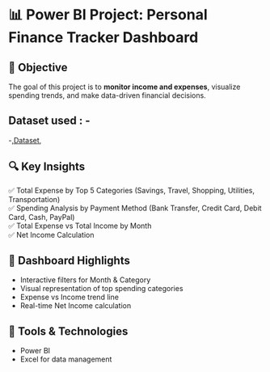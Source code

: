 # 📊 Power BI Project: Personal Finance Tracker Dashboard  
## 🎯 Objective  
The goal of this project is to **monitor income and expenses**, visualize spending trends, and make data-driven financial decisions.  
## Dataset used : -
-<a href="https://github.com/Maithu-2001/Power-Bi---Personal-Finance-Dashboard/blob/main/Personal%20Finance%20Tracker%20Dahboard%20Data.xlsx">,Dataset,</a>
## 🔍 Key Insights  
✅ Total Expense by Top 5 Categories (Savings, Travel, Shopping, Utilities, Transportation)  
✅ Spending Analysis by Payment Method (Bank Transfer, Credit Card, Debit Card, Cash, PayPal)  
✅ Total Expense vs Total Income by Month  
✅ Net Income Calculation  
## 📌 Dashboard Highlights  
- Interactive filters for Month & Category  
- Visual representation of top spending categories  
- Expense vs Income trend line  
- Real-time Net Income calculation  
## 🔧 Tools & Technologies  
- Power BI  
- Excel for data management
